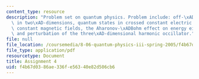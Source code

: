 ```yaml
---
content_type: resource
description: "Problem set on quantum physics. Problem include: off-\xADdiagonal conductance\
  \ in two\xAD-dimensions, quantum states in crossed constant electric fields and\
  \ constant magnetic fields, the Aharonov-\xADBohm effect on energy eigenvalues,\
  \ and perturbation of the three\xAD-dimensional harmonic occillator."
file: null
file_location: /coursemedia/8-06-quantum-physics-iii-spring-2005/f4b67d0386ae336fe56340e82d506cb6_ps4.pdf
file_type: application/pdf
resourcetype: Document
title: Assignment 4
uid: f4b67d03-86ae-336f-e563-40e82d506cb6
---
```

